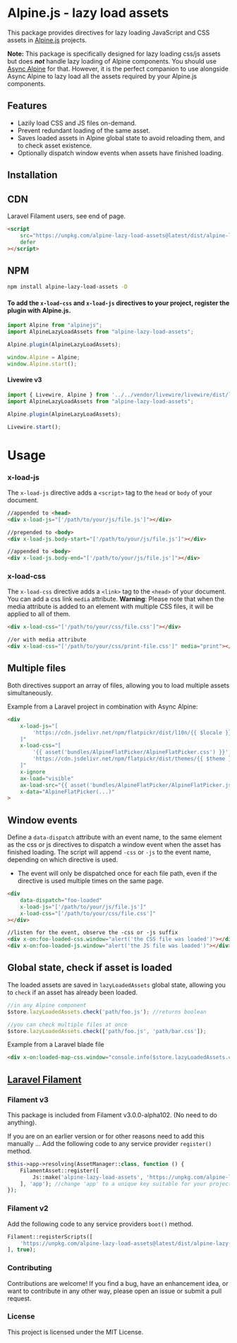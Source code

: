 # Alpine.js - lazy load assets
This package provides directives for lazy loading JavaScript and CSS assets in [Alpine.js](https://alpinejs.dev/) projects.

**Note:** This package is specifically designed for lazy loading css/js assets but does **_not_** handle lazy loading of Alpine components. You should use [Async Alpine](https://async-alpine.dev/) for that. 
However, it is the perfect companion to use alongside Async Alpine to lazy load all the assets required by your Alpine.js components.


## Features

- Lazily load CSS and JS files on-demand.
- Prevent redundant loading of the same asset.
- Saves loaded assets in Alpine global state to avoid reloading them, and to check asset existence.
- Optionally dispatch window events when assets have finished loading.

## Installation

## CDN
Laravel Filament users, see end of page.
```html
<script 
    src="https://unpkg.com/alpine-lazy-load-assets@latest/dist/alpine-lazy-load-assets.cdn.js" 
    defer
></script>
```


## NPM
```bash
npm install alpine-lazy-load-assets -D
```

#### To add the `x-load-css` and `x-load-js` directives to your project, register the plugin with Alpine.js.
```js
import Alpine from "alpinejs";
import AlpineLazyLoadAssets from "alpine-lazy-load-assets";

Alpine.plugin(AlpineLazyLoadAssets);

window.Alpine = Alpine;
window.Alpine.start();
```

#### Livewire v3
```js
import { Livewire, Alpine } from '../../vendor/livewire/livewire/dist/livewire.esm';
import AlpineLazyLoadAssets from "alpine-lazy-load-assets";

Alpine.plugin(AlpineLazyLoadAssets);

Livewire.start();
```
# Usage

### x-load-js
The `x-load-js` directive adds a `<script>` tag to the `head` or `body` of your document.
```html
//appended to <head>
<div x-load-js="['/path/to/your/js/file.js']"></div>

//prepended to <body>
<div x-load-js.body-start="['/path/to/your/js/file.js']"></div>

//appended to <body>
<div x-load-js.body-end="['/path/to/your/js/file.js']"></div>
```

### x-load-css
The `x-load-css` directive adds a `<link>` tag to the `<head>` of your document.
You can add a css link `media` attribute. 
**Warning**: Please note that when the media attribute is added to an element with multiple CSS files, it will be applied to all of them.
```html
<div x-load-css="['/path/to/your/css/file.css']"></div>

//or with media attribute
<div x-load-css="['/path/to/your/css/print-file.css']" media="print"></div>
```

## Multiple files
Both directives support an array of files, allowing you to load multiple assets simultaneously.

Example from a Laravel project in combination with Async Alpine:
```html
<div
    x-load-js="[
        'https://cdn.jsdelivr.net/npm/flatpickr/dist/l10n/{{ $locale }}.js'
    ]"
    x-load-css="[
        '{{ asset('bundles/AlpineFlatPicker/AlpineFlatPicker.css') }}',
        'https://cdn.jsdelivr.net/npm/flatpickr/dist/themes/{{ $theme }}.css'
    ]"
    x-ignore
    ax-load="visible"
    ax-load-src="{{ asset('bundles/AlpineFlatPicker/AlpineFlatPicker.js') }}"
    x-data="AlpineFlatPicker(...)"
>
```

## Window events
Define a `data-dispatch` attribute with an event name, to the same element as the css or js directives to dispatch a window event when the asset has finished loading.
The script will append `-css` or `-js` to the event name, depending on which directive is used.
- The event will only be dispatched once for each file path, even if the directive is used multiple times on the same page.
```html
<div
    data-dispatch="foo-loaded"
    x-load-js="['/path/to/your/js/file.js']"
    x-load-css="['/path/to/your/css/file.css']"
></div>

//listen for the event, observe the -css or -js suffix
<div x-on:foo-loaded-css.window="alert('the CSS file was loaded')"></div>
<div x-on:foo-loaded-js.window="alert('the JS file was loaded')"></div>
```

## Global state, check if asset is loaded
The loaded assets are saved in `lazyLoadedAssets` global state, allowing you to `check` if an asset has already been loaded.
```js
//in any Alpine component
$store.lazyLoadedAssets.check('path/foo.js'); //returns boolean

//you can check multiple files at once
$store.lazyLoadedAssets.check(['path/foo.js', 'path/bar.css']);
```
Example from a Laravel blade file
```html
<div x-on:loaded-map-css.window="console.info($store.lazyLoadedAssets.check('{{ asset('bundles/EventGuideMap/EventGuideMap.css') }}'))"></div>
```


## [Laravel Filament](https://filamentphp.com/)

### Filament v3
This package is included from Filament v3.0.0-alpha102. (No need to do anything).

If you are on an earlier version or for other reasons need to add this manually ...
Add the following code to any service provider `register()` method.
```php
$this->app->resolving(AssetManager::class, function () {
    FilamentAsset::register([
        Js::make('alpine-lazy-load-assets', 'https://unpkg.com/alpine-lazy-load-assets@latest/dist/alpine-lazy-load-assets.cdn.js'),
    ], 'app'); //change 'app' to a unique key suitable for your project
});
```

### Filament v2
Add the following code to any service providers `boot()` method.
```php
Filament::registerScripts([
    'https://unpkg.com/alpine-lazy-load-assets@latest/dist/alpine-lazy-load-assets.cdn.js',
], true);
```

### Contributing
Contributions are welcome! If you find a bug, have an enhancement idea, or want to contribute in any other way, please open an issue or submit a pull request.

### License
This project is licensed under the MIT License.
